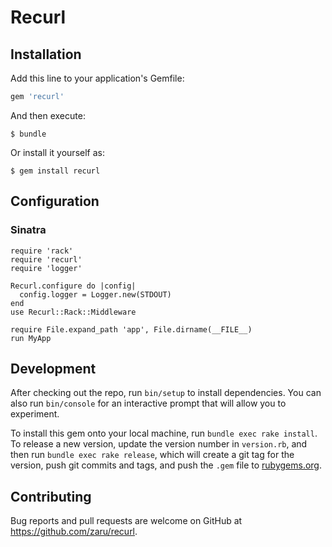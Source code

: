 # Recurl

## Installation

Add this line to your application's Gemfile:

```ruby
gem 'recurl'
```

And then execute:

    $ bundle

Or install it yourself as:

    $ gem install recurl

## Configuration

### Sinatra

```
require 'rack'
require 'recurl'
require 'logger'

Recurl.configure do |config|
  config.logger = Logger.new(STDOUT)
end
use Recurl::Rack::Middleware

require File.expand_path 'app', File.dirname(__FILE__)
run MyApp
```

## Development

After checking out the repo, run `bin/setup` to install dependencies. You can also run `bin/console` for an interactive prompt that will allow you to experiment.

To install this gem onto your local machine, run `bundle exec rake install`. To release a new version, update the version number in `version.rb`, and then run `bundle exec rake release`, which will create a git tag for the version, push git commits and tags, and push the `.gem` file to [rubygems.org](https://rubygems.org).

## Contributing

Bug reports and pull requests are welcome on GitHub at https://github.com/zaru/recurl.

